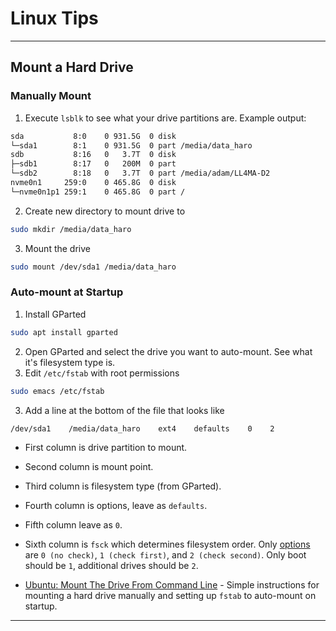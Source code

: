 # Linux Tips

--------------------------------------------------------------------------------------------------------

## Mount a Hard Drive
### Manually Mount
1. Execute `lsblk` to see what your drive partitions are. Example output:
```bash
sda           8:0    0 931.5G  0 disk 
└─sda1        8:1    0 931.5G  0 part /media/data_haro
sdb           8:16   0   3.7T  0 disk 
├─sdb1        8:17   0   200M  0 part 
└─sdb2        8:18   0   3.7T  0 part /media/adam/LL4MA-D2
nvme0n1     259:0    0 465.8G  0 disk 
└─nvme0n1p1 259:1    0 465.8G  0 part /
```
2. Create new directory to mount drive to
```bash
sudo mkdir /media/data_haro
```
3. Mount the drive
```bash
sudo mount /dev/sda1 /media/data_haro
```
### Auto-mount at Startup
1. Install GParted
```bash
sudo apt install gparted
```
2. Open GParted and select the drive you want to auto-mount. See what it's filesystem type is.
3. Edit `/etc/fstab` with root permissions
```bash
sudo emacs /etc/fstab
```
3. Add a line at the bottom of the file that looks like
```
/dev/sda1    /media/data_haro    ext4    defaults    0    2
```
  * First column is drive partition to mount.
  * Second column is mount point.
  * Third column is filesystem type (from GParted).
  * Fourth column is options, leave as `defaults`.
  * Fifth column leave as `0`.
  * Sixth column is `fsck` which determines filesystem order. Only [options](https://help.ubuntu.com/community/Fstab#Pass_.28fsck_order.29) are `0 (no check)`, `1 (check first)`, and `2 (check second)`. Only boot should be `1`, additional drives should be `2`. 

  * [Ubuntu: Mount The Drive From Command Line](https://www.cyberciti.biz/faq/mount-drive-from-command-line-ubuntu-linux/) - Simple instructions for mounting a hard drive manually and setting up `fstab` to auto-mount on startup.

--------------------------------------------------------------------------------------------------------
